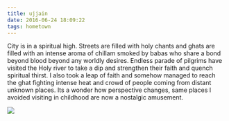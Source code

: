 ```yaml
---
title: ujjain
date: 2016-06-24 18:09:22
tags: hometown
---
```


City is in a spiritual high. Streets are filled with holy chants and ghats are filled with an intense aroma of chillam smoked by babas who share a bond beyond blood beyond any worldly desires. Endless parade of pilgrims have visited the Holy river to take a dip and strengthen their faith and quench spiritual thirst. I also took a leap of faith and somehow managed to reach the
ghat fighting intense heat and crowd of people coming from distant unknown places. Its a wonder how perspective changes, same places I avoided visiting in childhood are now a nostalgic amusement.

![](/images/ujjain-night.jpg)
